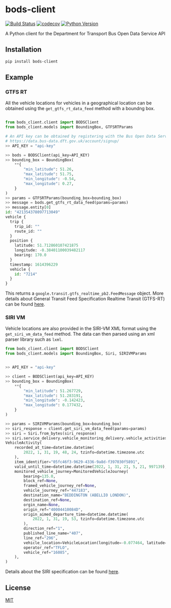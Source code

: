 # bods-client

[![Build Status](https://github.com/ciaranmccormick/python-bods-client/workflows/test/badge.svg?branch=main&event=push)](https://github.com/ciaranmccormick/python-bods-client/actions?query=workflow%3Atest)
[![codecov](https://codecov.io/gh/ciaranmccormick/python-bods-client/branch/main/graph/badge.svg)](https://codecov.io/gh/ciaranmccormick/python-bods-client)
[![Python Version](https://img.shields.io/pypi/pyversions/bods-client.svg)](https://pypi.org/project/bods-client/)

A Python client for the Department for Transport Bus Open Data Service API


## Installation

```bash
pip install bods-client
```


## Example


### GTFS RT

All the vehicle locations for vehicles in a geographical location can be obtained
using the `get_gtfs_rt_data_feed` method with a boundng box.

```python

from bods_client.client import BODSClient
from bods_client.models import BoundingBox, GTFSRTParams

# An API key can be obtained by registering with the Bus Open Data Service
# https://data.bus-data.dft.gov.uk/account/signup/
>> API_KEY = "api-key"

>> bods = BODSClient(api_key=API_KEY)
>> bounding_box = BoundingBox(
    **{
        "min_latitude": 51.26,
        "max_latitude": 51.75,
        "min_longitude": -0.54,
        "max_longitude": 0.27,
    }
)
>> params = GTFSRTParams(bounding_box=bounding_box)
>> message = bods.get_gtfs_rt_data_feed(params=params)
>> message.entity[0]
id: "421354378097713049"
vehicle {
  trip {
    trip_id: ""
    route_id: ""
  }
  position {
    latitude: 51.712860107421875
    longitude: -0.38401100039482117
    bearing: 170.0
  }
  timestamp: 1614396229
  vehicle {
    id: "7214"
  }
}

```

This returns a `google.transit.gtfs_realtime_pb2.FeedMessage` object. More details about
General Transit Feed Specification Realtime Transit (GTFS-RT) can be found
[here](https://developers.google.com/transit/gtfs-realtime/).


### SIRI VM

Vehicle locations are also provided in the SIRI-VM XML format using the
`get_siri_vm_data_feed` method. The data can then parsed using an xml
parser library such as `lxml`.

```python
from bods_client.client import BODSClient
from bods_client.models import BoundingBox, Siri, SIRIVMParams


>> API_KEY = "api-key"

>> client = BODSClient(api_key=API_KEY)
>> bounding_box = BoundingBox(
    **{
        "min_latitude": 51.267729,
        "max_latitude": 51.283191,
        "min_longitude": -0.142423,
        "max_longitude": 0.177432,
    }
)

>> params = SIRIVMParams(bounding_box=bounding_box)
>> siri_response = client.get_siri_vm_data_feed(params=params)
>> siri = Siri.from_bytes(siri_response)
>> siri.service_delivery.vehicle_monitoring_delivery.vehicle_activities[0]
VehicleActivity(
    recorded_at_time=datetime.datetime(
        2022, 1, 31, 19, 48, 24, tzinfo=datetime.timezone.utc
    ),
    item_identifier="05fc46f3-9629-4336-9a8d-f397030f5891",
    valid_until_time=datetime.datetime(2022, 1, 31, 21, 5, 21, 997139),
    monitored_vehicle_journey=MonitoredVehicleJourney(
        bearing=135.0,
        block_ref=None,
        framed_vehicle_journey_ref=None,
        vehicle_journey_ref="447183",
        destination_name="BEDDINGTON (ABELLIO LONDON)",
        destination_ref=None,
        orgin_name=None,
        origin_ref="40004410084D",
        origin_aimed_departure_time=datetime.datetime(
            2022, 1, 31, 19, 53, tzinfo=datetime.timezone.utc
        ),
        direction_ref="1",
        published_line_name="407",
        line_ref="296",
        vehicle_location=VehicleLocation(longitude=-0.077464, latitude=51.282658),
        operator_ref="TFLO",
        vehicle_ref="16085",
    ),
)
```

Details about the SIRI specification can be found [here](http://www.transmodel-cen.eu/standards/siri/).


## License

[MIT](https://github.com/ciaran.mccormick/bods-client/blob/master/LICENSE)
